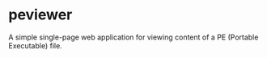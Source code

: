 # peviewer
A simple single-page web application for viewing content of a PE (Portable Executable) file.

